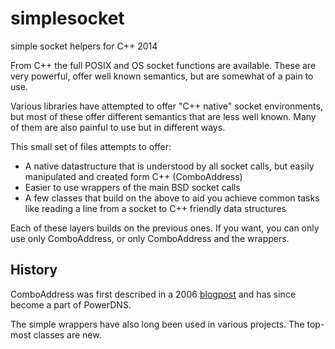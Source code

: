 # simplesocket
simple socket helpers for C++ 2014

From C++ the full POSIX and OS socket functions are available.  These are
very powerful, offer well known semantics, but are somewhat of a pain to
use. 

Various libraries have attempted to offer "C++ native" socket environments,
but most of these offer different semantics that are less well known. Many
of them are also painful to use but in different ways.

This small set of files attempts to offer:

* A native datastructure that is understood by all socket calls, but easily
  manipulated and created form C++ (ComboAddress)
* Easier to use wrappers of the main BSD socket calls
* A few classes that build on the above to aid you achieve common tasks like
  reading a line from a socket to C++ friendly data structures

Each of these layers builds on the previous ones. If you want, you can only
use only ComboAddress, or only ComboAddress and the wrappers.

## History
ComboAddress was first described in a 2006
[blogpost](https://blog.netherlabs.nl/articles/2006/10/12/the-joys-of-mixing-c-and-c)
and has since become a part of PowerDNS. 

The simple wrappers have also long been used in various projects. The
top-most classes are new.

